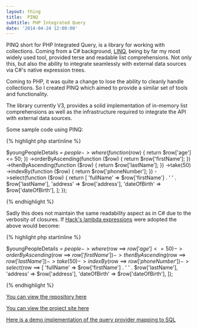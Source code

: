 ```yaml
---
layout: thing
title:  PINQ
subtitle: PHP Integrated Query
date: '2014-04-24 12:00:00'
---
```


PINQ short for PHP Integrated Query, is a library for working with collections.
Coming from a C# background, [LINQ][0], being by far my most widely used tool,
provided terse and readable list comprehensions. Not only this, but also
the ability to integrate seamlessly with external data sources via C#'s
native expression trees.

Coming to PHP, it was quite a change to lose the ability to cleanly handle collections.
So I created PINQ which aimed to provide a similar set of tools and functionality.

The library currently V3, provides a solid implementation of in-memory list comprehensions
as well as the infrastructure required to integrate the API with external data sources.

Some sample code using PINQ:

{% highlight php startinline %}

$youngPeopleDetails = $people
        ->where(function ($row) { return $row['age'] <= 50; })
        ->orderByAscending(function ($row) { return $row['firstName']; })
        ->thenByAscending(function ($row) { return $row['lastName']; })
        ->take(50)
        ->indexBy(function ($row) { return $row['phoneNumber']; })
        ->select(function ($row) {
            return [
                'fullName'     => $row['firstName'] . ' ' . $row['lastName'],
                'address'       => $row['address'],
                'dateOfBirth' => $row['dateOfBirth'],
            ];
        });

{% endhighlight %}

Sadly this does not maintain the same readability aspect as in C# due to the
verbosity of closures. If [Hack's lambda expressions][1] were adopted the above would become:

{% highlight php startinline %}

$youngPeopleDetails = $people
        ->where($row ==> $row['age'] <= 50)
        ->orderByAscending($row ==> $row['firstName'])
        ->thenByAscending($row ==> $row['lastName'])
        ->take(50)
        ->indexBy($row ==> $row['phoneNumber'])
        ->select($row ==> [
            'fullName'     => $row['firstName'] . ' ' . $row['lastName'],
            'address'       => $row['address'],
            'dateOfBirth' => $row['dateOfBirth'],
        ]);

{% endhighlight %}

[You can view the repository here](https://github.com/TimeToogo/Pinq)

[You can view the project site here](https://timetoogo.github.io/Pinq)

[Here is a demo implementation of the query provider mapping to SQL](https://github.com/TimeToogo/Pinq.Demo.Sql)

[0]: http://msdn.microsoft.com/en-us/library/bb397926.aspx
[1]: http://docs.hhvm.com/manual/en/hack.lambda.php
